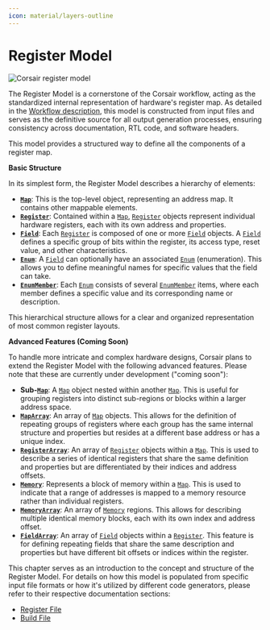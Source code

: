 ```yaml
---
icon: material/layers-outline
---
```


# Register Model

<img src="../../assets/images/flow-register-model.drawio.svg" alt="Corsair register model" class="invert-on-slate">

The Register Model is a cornerstone of the Corsair workflow, acting as the standardized internal representation of hardware's register map. As detailed in the [Workflow description](./workflow.md), this model is constructed from input files and serves as the definitive source for all output generation processes, ensuring consistency across documentation, RTL code, and software headers.

This model provides a structured way to define all the components of a register map.

**Basic Structure**

In its simplest form, the Register Model describes a hierarchy of elements:

*   **[`Map`](../api.md#corsair.Map)**: This is the top-level object, representing an address map. It contains other mappable elements.
*   **[`Register`](../api.md#corsair.Register)**: Contained within a [`Map`](../api.md#corsair.Map), [`Register`](../api.md#corsair.Register) objects represent individual hardware registers, each with its own address and properties.
*   **[`Field`](../api.md#corsair.Field)**: Each [`Register`](../api.md#corsair.Register) is composed of one or more [`Field`](../api.md#corsair.Field) objects. A [`Field`](../api.md#corsair.Field) defines a specific group of bits within the register, its access type, reset value, and other characteristics.
*   **[`Enum`](../api.md#corsair.Enum)**: A [`Field`](../api.md#corsair.Field) can optionally have an associated [`Enum`](../api.md#corsair.Enum) (enumeration). This allows you to define meaningful names for specific values that the field can take.
*   **[`EnumMember`](../api.md#corsair.EnumMember)**: Each [`Enum`](../api.md#corsair.Enum) consists of several [`EnumMember`](../api.md#corsair.EnumMember) items, where each member defines a specific value and its corresponding name or description.

This hierarchical structure allows for a clear and organized representation of most common register layouts.

**Advanced Features (Coming Soon)**

To handle more intricate and complex hardware designs, Corsair plans to extend the Register Model with the following advanced features. Please note that these are currently under development ("coming soon"):

*   **Sub-[`Map`](../api.md#corsair.Map)**: A [`Map`](../api.md#corsair.Map) object nested within another [`Map`](../api.md#corsair.Map). This is useful for grouping registers into distinct sub-regions or blocks within a larger address space.
*   **[`MapArray`](../api.md#corsair.MapArray)**: An array of [`Map`](../api.md#corsair.Map) objects. This allows for the definition of repeating groups of registers where each group has the same internal structure and properties but resides at a different base address or has a unique index.
*   **[`RegisterArray`](../api.md#corsair.RegisterArray)**: An array of [`Register`](../api.md#corsair.Register) objects within a [`Map`](../api.md#corsair.Map). This is used to describe a series of identical registers that share the same definition and properties but are differentiated by their indices and address offsets.
*   **[`Memory`](../api.md#corsair.Memory)**: Represents a block of memory within a [`Map`](../api.md#corsair.Map). This is used to indicate that a range of addresses is mapped to a memory resource rather than individual registers.
*   **[`MemoryArray`](../api.md#corsair.MemoryArray)**: An array of [`Memory`](../api.md#corsair.Memory) regions. This allows for describing multiple identical memory blocks, each with its own index and address offset.
*   **[`FieldArray`](../api.md#corsair.FieldArray)**: An array of [`Field`](../api.md#corsair.Field) objects within a [`Register`](../api.md#corsair.Register). This feature is for defining repeating fields that share the same description and properties but have different bit offsets or indices within the register.

This chapter serves as an introduction to the concept and structure of the Register Model. For details on how this model is populated from specific input file formats or how it's utilized by different code generators, please refer to their respective documentation sections:

*   [Register File](../register-file/index.md)
*   [Build File](../build-file/index.md)
